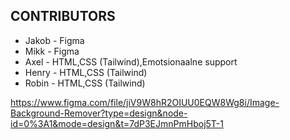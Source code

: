 ## CONTRIBUTORS
- Jakob - Figma
- Mikk - Figma
- Axel - HTML,CSS (Tailwind),Emotsionaalne support
- Henry - HTML,CSS (Tailwind)
- Robin - HTML,CSS (Tailwind)

https://www.figma.com/file/jiV9W8hR2OIUU0EQW8Wg8i/Image-Background-Remover?type=design&node-id=0%3A1&mode=design&t=7dP3EJmnPmHboj5T-1
